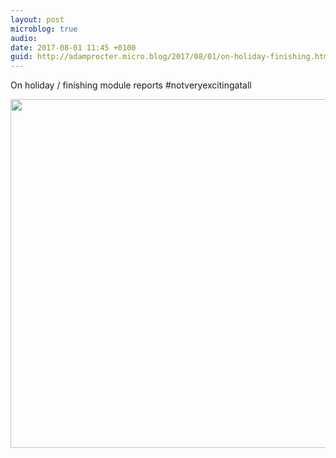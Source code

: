 ```yaml
---
layout: post
microblog: true
audio: 
date: 2017-08-01 11:45 +0100
guid: http://adamprocter.micro.blog/2017/08/01/on-holiday-finishing.html
---
```

On holiday / finishing module reports #notveryexcitingatall

<img src="http://discursive.adamprocter.co.uk/uploads/2017/4bc7068c8b.jpg" width="600" height="558" />
